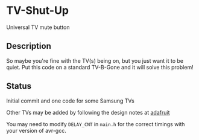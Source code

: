# TV-Shut-Up
Universal TV mute button

## Description
So maybe you're fine with the TV(s) being on, but you just want it to be quiet. Put this code on a standard TV-B-Gone
and it will solve this problem!

## Status
Initial commit and one code for some Samsung TVs

Other TVs may be added by following the design notes at [adafruit](https://learn.adafruit.com/tv-b-gone-kit?view=all#design-notes)

You may need to modify `DELAY_CNT` in `main.h` for the correct timings with your version of avr-gcc.
